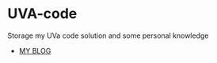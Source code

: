 # UVA-code

Storage my UVa code solution and some personal knowledge

* [MY BLOG](http://zzxx852852.blogspot.tw/ "Title")

